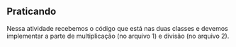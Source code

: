 ## Praticando

Nessa atividade recebemos o código que está nas duas classes e devemos implementar a parte de multiplicação (no arquivo 1) e divisão (no arquivo 2).
